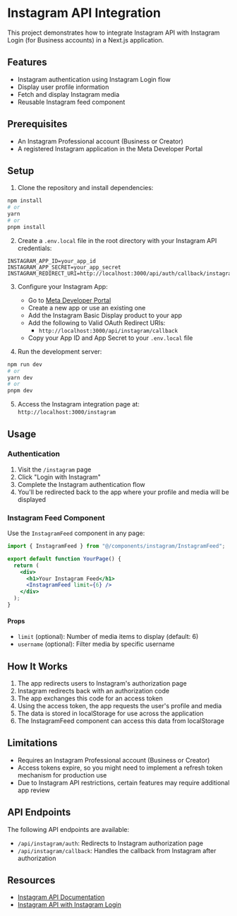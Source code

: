 # Instagram API Integration

This project demonstrates how to integrate Instagram API with Instagram Login (for Business accounts) in a Next.js application.

## Features

- Instagram authentication using Instagram Login flow
- Display user profile information
- Fetch and display Instagram media
- Reusable Instagram feed component

## Prerequisites

- An Instagram Professional account (Business or Creator)
- A registered Instagram application in the Meta Developer Portal

## Setup

1. Clone the repository and install dependencies:

```bash
npm install
# or
yarn
# or
pnpm install
```

2. Create a `.env.local` file in the root directory with your Instagram API credentials:

```env
INSTAGRAM_APP_ID=your_app_id
INSTAGRAM_APP_SECRET=your_app_secret
INSTAGRAM_REDIRECT_URI=http://localhost:3000/api/auth/callback/instagram
```

3. Configure your Instagram App:

   - Go to [Meta Developer Portal](https://developers.facebook.com/)
   - Create a new app or use an existing one
   - Add the Instagram Basic Display product to your app
   - Add the following to Valid OAuth Redirect URIs:
     - `http://localhost:3000/api/instagram/callback`
   - Copy your App ID and App Secret to your `.env.local` file

4. Run the development server:

```bash
npm run dev
# or
yarn dev
# or
pnpm dev
```

5. Access the Instagram integration page at: `http://localhost:3000/instagram`

## Usage

### Authentication

1. Visit the `/instagram` page
2. Click "Login with Instagram"
3. Complete the Instagram authentication flow
4. You'll be redirected back to the app where your profile and media will be displayed

### Instagram Feed Component

Use the `InstagramFeed` component in any page:

```jsx
import { InstagramFeed } from "@/components/instagram/InstagramFeed";

export default function YourPage() {
  return (
    <div>
      <h1>Your Instagram Feed</h1>
      <InstagramFeed limit={6} />
    </div>
  );
}
```

#### Props

- `limit` (optional): Number of media items to display (default: 6)
- `username` (optional): Filter media by specific username

## How It Works

1. The app redirects users to Instagram's authorization page
2. Instagram redirects back with an authorization code
3. The app exchanges this code for an access token
4. Using the access token, the app requests the user's profile and media
5. The data is stored in localStorage for use across the application
6. The InstagramFeed component can access this data from localStorage

## Limitations

- Requires an Instagram Professional account (Business or Creator)
- Access tokens expire, so you might need to implement a refresh token mechanism for production use
- Due to Instagram API restrictions, certain features may require additional app review

## API Endpoints

The following API endpoints are available:

- `/api/instagram/auth`: Redirects to Instagram authorization page
- `/api/instagram/callback`: Handles the callback from Instagram after authorization

## Resources

- [Instagram API Documentation](https://developers.facebook.com/docs/instagram-platform)
- [Instagram API with Instagram Login](https://developers.facebook.com/docs/instagram-platform/instagram-api-with-instagram-login/)
